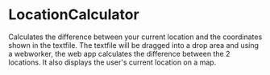 # LocationCalculator
Calculates the difference between your current location and the coordinates shown in the textfile. The textfile will be dragged into a drop area and using a webworker, the web app calculates the difference between the 2 locations. It also displays the user's current location on a map.
